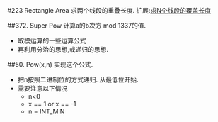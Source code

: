 
#223 Rectangle Area
求两个线段的重叠长度.
扩展:[求N个线段的覆盖长度](http://www.nowcoder.com/questionTerminal/0b4f611b96a24c0980e42509b13b0f42?orderByHotValue=1&done=0&pos=248&mutiTagIds=597&onlyReference=false)

##372. Super Pow
计算a的b次方 mod 1337的值.
* 取模运算的一些运算公式
* 再利用分治的思想,或递归的思想.

##50. Pow(x,n)
实现这个公式.
* 把n按照二进制位的方式递归. 从最低位开始.
* 需要注意以下情况
  * n<0
  * x == 1 or x == -1
  * n = INT_MIN


